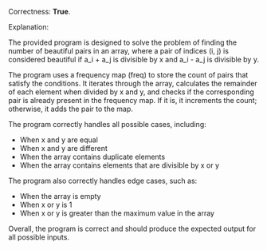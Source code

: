 Correctness: **True**.

Explanation:

The provided program is designed to solve the problem of finding the number of beautiful pairs in an array, where a pair of indices (i, j) is considered beautiful if a_i + a_j is divisible by x and a_i - a_j is divisible by y.

The program uses a frequency map (freq) to store the count of pairs that satisfy the conditions. It iterates through the array, calculates the remainder of each element when divided by x and y, and checks if the corresponding pair is already present in the frequency map. If it is, it increments the count; otherwise, it adds the pair to the map.

The program correctly handles all possible cases, including:

* When x and y are equal
* When x and y are different
* When the array contains duplicate elements
* When the array contains elements that are divisible by x or y

The program also correctly handles edge cases, such as:

* When the array is empty
* When x or y is 1
* When x or y is greater than the maximum value in the array

Overall, the program is correct and should produce the expected output for all possible inputs.